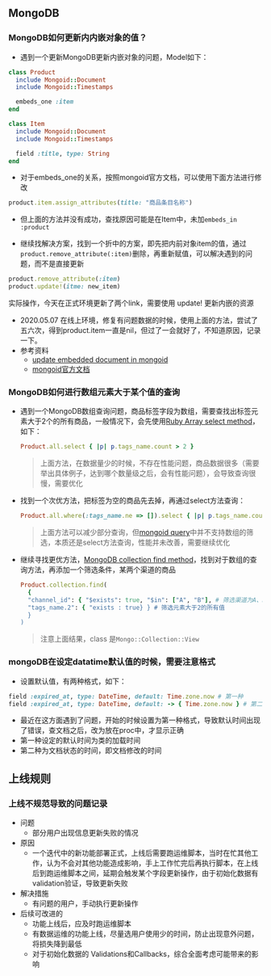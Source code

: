 ## MongoDB
### MongoDB如何更新内内嵌对象的值？

- 遇到一个更新MongoDB更新内嵌对象的问题，Model如下：

```ruby
class Product
  include Mongoid::Document
  include Mongoid::Timestamps

  embeds_one :item
end

class Item
  include Mongoid::Document
  include Mongoid::Timestamps

  field :title, type: String
end
```

- 对于embeds_one的关系，按照mongoid官方文档，可以使用下面方法进行修改
```ruby
product.item.assign_attributes(title: "商品条目名称")
```

- 但上面的方法并没有成功，查找原因可能是在Item中，未加`embeds_in :product`

- 继续找解决方案，找到一个折中的方案，即先把内前对象item的值，通过`product.remove_attribute(:item)`删除，再重新赋值，可以解决遇到的问题，而不是直接更新

```ruby
product.remove_attribute(:item)
product.update!(itme: new_item)
```
实际操作，今天在正式环境更新了两个link，需要使用 update! 更新内嵌的资源 

- 2020.05.07 在线上环境，修复有问题数据的时候，使用上面的方法，尝试了五六次，得到product.item一直是nil，但过了一会就好了，不知道原因，记录一下。
- 参考资料
  - [update embedded document in mongoid](https://stackoverflow.com/questions/42331389/update-embedded-document-in-mongoid)
  - [mongoid官方文档](https://docs.mongodb.com/mongoid/current/tutorials/mongoid-documents/)


### MongoDB如何进行数组元素大于某个值的查询

- 遇到一个MongoDB数组查询问题，商品标签字段为数组，需要查找出标签元素大于2个的所有商品，一般情况下，会先使用[Ruby Array select method](https://apidock.com/ruby/Array/select)，如下：

  ```ruby
  Product.all.select { |p| p.tags_name.count > 2 }
  ```
  > 上面方法，在数据量少的时候，不存在性能问题，商品数据很多（需要举出具体例子，达到哪个数量级之后，会有性能问题），会导致查询很慢，需要优化

- 找到一个次优方法，把标签为空的商品先去掉，再通过select方法查询：

  ```ruby
  Product.all.where(:tags_name.ne => []).select { |p| p.tags_name.count > 2 }
  ```
  > 上面方法可以减少部分查询，但[mongoid query](https://mongoid.github.io/old/en/mongoid/docs/querying.html#queries)中并不支持数组的筛选，本质还是select方法查询，性能并未改善，需要继续优化

- 继续寻找更优方法，[MongoDB collection find method](https://docs.mongodb.com/manual/reference/method/db.collection.find/)，找到对于数组的查询方法，再添加一个筛选条件，某两个渠道的商品
  ```ruby
  Product.collection.find(
    {
    "channel_id": { "$exists": true, "$in": ["A", "B"], # 筛选渠道为A、B的所有值
    "tags_name.2": { "exists : true} } # 筛选元素大于2的所有值
    }
  )
  ```
  > 注意上面结果，class 是`Mongo::Collection::View`

### mongoDB在设定datatime默认值的时候，需要注意格式
- 设置默认值，有两种格式，如下：
```ruby
field :expired_at, type: DateTime, default: Time.zone.now # 第一种
field :expired_at, type: DateTime, default: -> { Time.zone.now } # 第二种
```
- 最近在这方面遇到了问题，开始的时候设置为第一种格式，导致默认时间出现了错误，查文档之后，改为放在proc中，才显示正确
- 第一种设定的默认时间为类的加载时间
- 第二种为文档状态的时间，即文档修改的时间

## 上线规则
### 上线不规范导致的问题记录

- 问题
  - 部分用户出现信息更新失败的情况
- 原因
  - 一个迭代中的新功能部署正式，上线后需要跑运维脚本，当时在忙其他工作，认为不会对其他功能造成影响，手上工作忙完后再执行脚本，在上线后到跑运维脚本之间，延期会触发某个字段更新操作，由于初始化数据有validation验证，导致更新失败
- 解决措施
  - 有问题的用户，手动执行更新操作
- 后续可改进的
  - 功能上线后，应及时跑运维脚本
  - 有数据运维的功能上线，尽量选用户使用少的时间，防止出现意外问题，将损失降到最低
  - 对于初始化数据的 Validations和Callbacks，综合全面考虑可能带来的影响